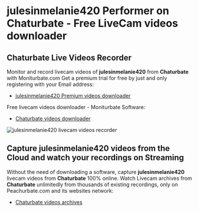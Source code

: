 # julesinmelanie420 Performer on Chaturbate - Free LiveCam videos downloader

## Chaturbate Live Videos Recorder

Monitor and record livecam videos of **julesinmelanie420** from **Chaturbate** with Moniturbate.com
Get a premium trial for free by just and only registering with your Email address:
* [julesinmelanie420 Premium videos downloader](https://moniturbate.com/request-demo-licence-key.html)

Free livecam videos downloader - Moniturbate Software:
* [Chaturbate videos downloader](https://moniturbate.com/moniturbate-download-software.html)

![julesinmelanie420 livecam videos recorder](https://peachurnet.com/templates/moniturbate-software.png)


## Capture julesinmelanie420 videos from the Cloud and watch your recordings on Streaming

Without the need of downloading a software, capture **julesinmelanie420** livecam videos from **Chaturbate** 100% online.
Watch Livecam archives from **Chaturbate** unlimitedly from thousands of existing recordings, only on Peachurbate.com and its websites network:
* [Chaturbate videos archives](https://peachurnet.com/)